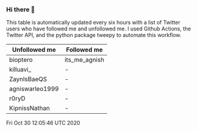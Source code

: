 ### Hi there 👋

This table is automatically updated every six hours with a list of Twitter users who have followed me and unfollowed me. I used Github Actions, the Twitter API, and the python package tweepy to automate this workflow.

| Unfollowed me |  Followed me |
| --- | --- |
|bioptero|its_me_agnish|
|killuavi_|-|
|ZaynIsBaeQS|-|
|agniswarleo1999|-|
|r0ryD|-|
|KipnissNathan|-|
Fri Oct 30 12:05:46 UTC 2020
